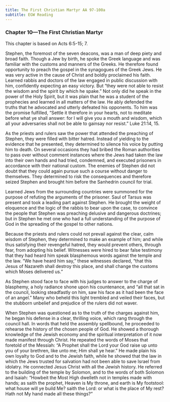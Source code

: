 ```yaml
---
title: The First Christian Martyr AA 97-100a
subtitle: EGW Reading
---
```


### Chapter 10—The First Christian Martyr

This chapter is based on Acts 6:5-15; 7.

Stephen, the foremost of the seven deacons, was a man of deep piety and broad faith. Though a Jew by birth, he spoke the Greek language and was familiar with the customs and manners of the Greeks. He therefore found opportunity to preach the gospel in the synagogues of the Greek Jews. He was very active in the cause of Christ and boldly proclaimed his faith. Learned rabbis and doctors of the law engaged in public discussion with him, confidently expecting an easy victory. But “they were not able to resist the wisdom and the spirit by which he spake.” Not only did he speak in the power of the Holy Spirit, but it was plain that he was a student of the prophecies and learned in all matters of the law. He ably defended the truths that he advocated and utterly defeated his opponents. To him was the promise fulfilled, “Settle it therefore in your hearts, not to meditate before what ye shall answer: for I will give you a mouth and wisdom, which all your adversaries shall not be able to gainsay nor resist.” Luke 21:14, 15.

As the priests and rulers saw the power that attended the preaching of Stephen, they were filled with bitter hatred. Instead of yielding to the evidence that he presented, they determined to silence his voice by putting him to death. On several occasions they had bribed the Roman authorities to pass over without comment instances where the Jews had taken the law into their own hands and had tried, condemned, and executed prisoners in accordance with their national custom. The enemies of Stephen did not doubt that they could again pursue such a course without danger to themselves. They determined to risk the consequences and therefore seized Stephen and brought him before the Sanhedrin council for trial.

Learned Jews from the surrounding countries were summoned for the purpose of refuting the arguments of the prisoner. Saul of Tarsus was present and took a leading part against Stephen. He brought the weight of eloquence and the logic of the rabbis to bear upon the case, to convince the people that Stephen was preaching delusive and dangerous doctrines; but in Stephen he met one who had a full understanding of the purpose of God in the spreading of the gospel to other nations.

Because the priests and rulers could not prevail against the clear, calm wisdom of Stephen, they determined to make an example of him; and while thus satisfying their revengeful hatred, they would prevent others, through fear, from adopting his belief. Witnesses were hired to bear false testimony that they had heard him speak blasphemous words against the temple and the law. “We have heard him say,” these witnesses declared, “that this Jesus of Nazareth shall destroy this place, and shall change the customs which Moses delivered us.”

As Stephen stood face to face with his judges to answer to the charge of blasphemy, a holy radiance shone upon his countenance, and “all that sat in the council, looking steadfastly on him, saw his face as it had been the face of an angel.” Many who beheld this light trembled and veiled their faces, but the stubborn unbelief and prejudice of the rulers did not waver.

When Stephen was questioned as to the truth of the charges against him, he began his defense in a clear, thrilling voice, which rang through the council hall. In words that held the assembly spellbound, he proceeded to rehearse the history of the chosen people of God. He showed a thorough knowledge of the Jewish economy and the spiritual interpretation of it now made manifest through Christ. He repeated the words of Moses that foretold of the Messiah: “A Prophet shall the Lord your God raise up unto you of your brethren, like unto me; Him shall ye hear.” He made plain his own loyalty to God and to the Jewish faith, while he showed that the law in which the Jews trusted for salvation had not been able to save Israel from idolatry. He connected Jesus Christ with all the Jewish history. He referred to the building of the temple by Solomon, and to the words of both Solomon and Isaiah: “Howbeit the Most High dwelleth not in temples made with hands; as saith the prophet, Heaven is My throne, and earth is My footstool: what house will ye build Me? saith the Lord: or what is the place of My rest? Hath not My hand made all these things?”